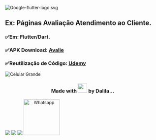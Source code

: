 ![Google-flutter-logo svg](https://github.com/DalilaDeveloperMobile/Avalie-Atendimento/assets/29806802/1b23cef7-43e5-40a1-b219-d6de34e09b86)
## Ex: Páginas Avaliação Atendimento ao Cliente.
### ✅Em: Flutter/Dart.
### ✅APK Download: [Avalie](https://drive.google.com/file/d/1ton4oaxG2V7CMoW74ku-p4HWMtZhYmCj/view?usp=sharing)
### ✅Reutilização de Código: [Udemy](https://www.udemy.com/share/102BJd3@p7zF8f-YB0nkcOJISuzPfXix_GDnC12tgJxvGnEISfHqFoA9-apHEm-t6VMzYTVx/)
![Celular Grande](https://github.com/DalilaDeveloperMobile/Avalie-Atendimento/assets/29806802/17c00f95-d6be-4c93-b90d-1769dcc04149)

<h3 align="center"> Made with <img src="https://gifs.eco.br/wp-content/uploads/2021/06/gifs-de-coracao-7.gif" width="30px"> by Dalila...</h3>
<div align="center"  style="display: inline-block">
  <a href="https://www.linkedin.com/in/dalila-cust%C3%B3dio-046076181/" target="_blank"><img src="https://img.shields.io/badge/-LinkedIn-%230077B5?style=for-the-badge&logo=linkedin&logoColor=white" target="_blank"></a> 
  <a href = "mailto:dalila.dalila70@gmail.com"><img src="https://img.shields.io/badge/Gmail-D14836?style=for-the-badge&logo=gmail&logoColor=white" target="_blank"></a>
  <a href="https://instagram.com/dalila.dalila70" target="_blank"><img src="https://img.shields.io/badge/-Instagram-%23E4405F?style=for-the-badge&logo=instagram&logoColor=white" target="_blank"></a>
  <a target="_blank" href="https://api.whatsapp.com/send?phone=5588997138541"><img  alt="Whatsapp" width="117px" src="https://img.shields.io/badge/WhatsApp-25D366?style=for-the-badge&logo=whatsapp&logoColor=white"/></a> 
</div>
